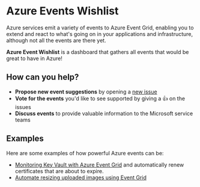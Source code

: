# Azure Events Wishlist

Azure services emit a variety of events to Azure Event Grid, enabling you to extend and react to what's going on in your applications and infrastructure, although not all the events are there yet.

**Azure Event Wishlist** is a dashboard that gathers all events that would be great to have in Azure!

## How can you help?

- **Propose new event suggestions** by opening a [new issue](https://github.com/SeanFeldman/azure-events-wishlist/issues/new?assignees=&labels=&template=event-request.md&title=New+event+request)
- **Vote for the events** you'd like to see supported by giving a :+1: on the issues
- **Discuss events** to provide valuable information to the Microsoft service teams

## Examples

Here are some examples of how powerful Azure events can be:

- [Monitoring Key Vault with Azure Event Grid](https://docs.microsoft.com/en-us/azure/key-vault/event-grid-overview) and automatically renew certificates that are about to expire.
- [Automate resizing uploaded images using Event Grid](https://docs.microsoft.com/en-ca/azure/event-grid/resize-images-on-storage-blob-upload-event?tabs=dotnet)
